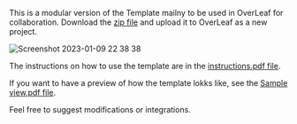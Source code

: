 This is a modular version of the Template mailny to be used in OverLeaf for collaboration.
Download the [zip file](wqu-template.zip) and upload it to OverLeaf as a new project.

![Screenshot 2023-01-09 22 38 38](https://user-images.githubusercontent.com/2405291/211413481-082aaa68-037f-4694-9bc5-f48b2d379c6d.png)

The instructions on how to use the template are in the [instructions.pdf file](Instructions.pdf).

If you want to have a preview of how the template lokks like, see the [Sample view.pdf file](Sample%20view.pdf).

Feel free to suggest modifications or integrations.
